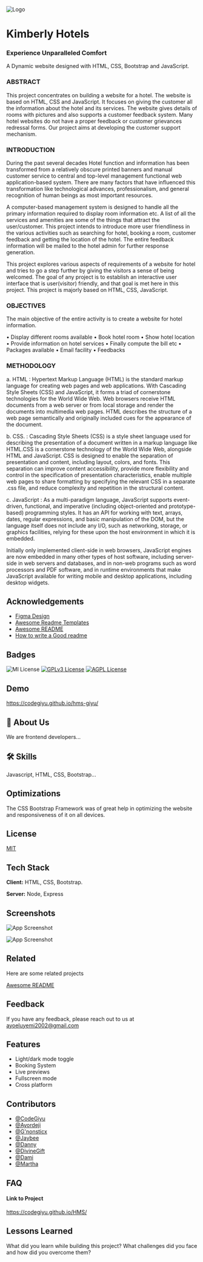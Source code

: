 ![Logo](https://github.com/kodecampteam/kodecamp-hms-frontend/blob/booking-successful/img/ExperienceUnparalleledComfort..png?raw=true)

# Kimberly Hotels
### Experience Unparalleled Comfort

A Dynamic website designed with HTML, CSS, Bootstrap and JavaScript.

### ABSTRACT

This project concentrates on building a website for a hotel. The website is based on HTML, CSS and JavaScript. It focuses on giving the customer all the information about the hotel and its services. The website gives details of rooms with pictures and also supports a customer feedback system. Many hotel websites do not have a proper feedback or customer grievances redressal forms. Our project aims at developing the customer support mechanism.

### INTRODUCTION

During the past several decades Hotel function and information has been transformed from a relatively obscure printed banners and manual customer service to central and top-level management functional web application-based system. There are many factors that have influenced this transformation like technological advances, professionalism, and general recognition of human beings as most important resources.

A computer-based management system is designed to handle all the primary information required to display room information etc. A list of all the services and amenities are some of the things that attract the user/customer. This project intends to introduce more user friendliness in the various activities such as searching for hotel, booking a room, customer feedback and getting the location of the hotel. The entire feedback information will be mailed to the hotel admin for further response generation.

This project explores various aspects of requirements of a website for hotel and tries to go a step further by giving the visitors a sense of being welcomed. The goal of any project is to establish an interactive user interface that is user(visitor) friendly, and that goal is met here in this project. This project is majorly based on HTML, CSS, JavaScript.

### OBJECTIVES

The main objective of the entire activity is to create a website for hotel information.

• Display different rooms available
• Book hotel room
• Show hotel location
• Provide information on hotel services
• Finally compute the bill etc
• Packages available
• Email facility
• Feedbacks

### METHODOLOGY

a. HTML :
Hypertext Markup Language (HTML) is the standard markup language for creating web pages and web applications. With Cascading Style Sheets (CSS) and JavaScript, it forms a triad of cornerstone technologies for the World Wide Web. Web browsers receive HTML documents from a web server or from local storage and render the documents into multimedia web pages. HTML describes the structure of a web page semantically and originally included cues for the appearance of the document.

b. CSS. :
Cascading Style Sheets (CSS) is a style sheet language used for describing the presentation of a document written in a markup language like HTML.CSS is a cornerstone technology of the World Wide Web, alongside HTML and JavaScript. CSS is designed to enable the separation of presentation and content, including layout, colors, and fonts. This separation can improve content accessibility, provide more flexibility and control in the specification of presentation characteristics, enable multiple web pages to share formatting by specifying the relevant CSS in a separate .css file, and reduce complexity and repetition in the structural content.

c. JavaScript :
As a multi-paradigm language, JavaScript supports event-driven, functional, and imperative (including object-oriented and prototype-based) programming styles. It has an API for working with text, arrays, dates, regular expressions, and basic manipulation of the DOM, but the language itself does not include any I/O, such as networking, storage, or graphics facilities, relying for these upon the host environment in which it is embedded.

Initially only implemented client-side in web browsers, JavaScript engines are now embedded in many other types of host software, including server-side in web servers and databases, and in non-web programs such as word processors and PDF software, and in runtime environments that make JavaScript available for writing mobile and desktop applications, including desktop widgets.
## Acknowledgements

 - [Figma Design](https://www.figma.com/file/mpD0pZz2tDQQ17zij1ym3Z/KodeCamp-HMS-team-Workspace?node-id=617%3A402)
- [Awesome Readme Templates](https://awesomeopensource.com/project/elangosundar/awesome-README-templates)
 - [Awesome README](https://github.com/matiassingers/awesome-readme)
 - [How to write a Good readme](https://bulldogjob.com/news/449-how-to-write-a-good-readme-for-your-github-project)
 
## Badges
![MI License](https://img.shields.io/twitter/url?style=social&url=https%3A%2F%2Fayordeji.github.io%2FJo-Jean%2F)
[![GPLv3 License](https://img.shields.io/badge/License-GPL%20v3-yellow.svg)](https://opensource.org/licenses/)
[![AGPL License](https://img.shields.io/badge/license-AGPL-blue.svg)](http://www.gnu.org/licenses/agpl-3.0)

## Demo
https://codegiyu.github.io/hms-giyu/
## 🚀 About Us
We are frontend developers...


## 🛠 Skills
Javascript, HTML, CSS, Bootstrap...


## Optimizations

The CSS Bootstrap Framework was of great help in optimizing the website and responsiveness of it on all devices.
## License

[MIT](https://choosealicense.com/licenses/mit/)


## Tech Stack

**Client:** HTML, CSS, Bootstrap.

**Server:** Node, Express


## Screenshots

![App Screenshot](https://github.com/kodecampteam/kodecamp-hms-frontend/blob/booking-successful/img/homePage.png?raw=true)

![App Screenshot](https://github.com/kodecampteam/kodecamp-hms-frontend/blob/booking-successful/img/adminPage.png?raw=true)
## Related

Here are some related projects

[Awesome README](https://github.com/matiassingers/awesome-readme)


## Feedback

If you have any feedback, please reach out to us at ayoeluyemi2002@gmail.com


## Features

- Light/dark mode toggle
- Booking System
- Live previews
- Fullscreen mode
- Cross platform


## Contributors

- [@CodeGiyu](https://github.com/codegiyu)
- [@Ayordeji](https://github.com/Ayordeji)
- [@G'nonsticx](https://github.com/PaulNonz)
- [@Jaybee](https://github.com/Jaybee02)
- [@Danny](https://github.com/Ayordeji)
- [@DivineGift](https://github.com/Blaviq)
- [@Dami](https://github.com/LDrex1)
- [@Martha](https://github.com/alaomartha)





## FAQ

#### Link to Project

https://codegiyu.github.io/HMS/




## Lessons Learned

 What did you learn while building this project? What challenges did you face and how did you overcome them?

